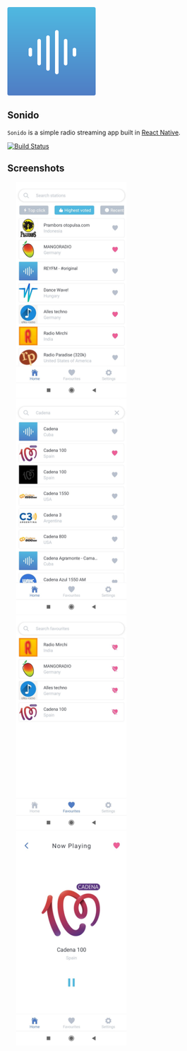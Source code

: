 ![Player](https://github.com/itsvvishnu/sonido/raw/master/assets/icon.png)

## Sonido

`Sonido` is a simple radio streaming app built in [React Native](https://reactnative.dev/).

[![Build Status](https://travis-ci.com/piemonte/Player.svg?branch=master)](https://travis-ci.com/piemonte/Player)

## Screenshots

<p float="left">
<img src="https://github.com/itsvvishnu/sonido/raw/master/screenshots/1.jpg" width=250 hspace="20" />
<img src="https://github.com/itsvvishnu/sonido/raw/master/screenshots/2.jpg" width=250 hspace="20" />
<img src="https://github.com/itsvvishnu/sonido/raw/master/screenshots/3.jpg" width=250 hspace="20" />
<img src="https://github.com/itsvvishnu/sonido/raw/master/screenshots/4.jpg" width=250 hspace="20" />
</p>
